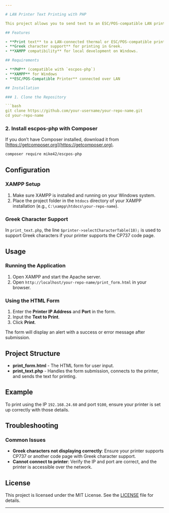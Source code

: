 ```yaml
---

# LAN Printer Text Printing with PHP

This project allows you to send text to an ESC/POS-compatible LAN printer over a network using [escpos-php](https://github.com/mike42/escpos-php). It includes an HTML form where users can enter text and specify the printer's IP address and port for printing.

## Features

- **Print text** to a LAN-connected thermal or ESC/POS-compatible printer.
- **Greek character support** for printing in Greek.
- **XAMPP compatibility** for local development on Windows.

## Requirements

- **PHP** (compatible with `escpos-php`)
- **XAMPP** for Windows
- **ESC/POS-Compatible Printer** connected over LAN

## Installation

### 1. Clone the Repository

```bash
git clone https://github.com/your-username/your-repo-name.git
cd your-repo-name
```

### 2. Install escpos-php with Composer

If you don’t have Composer installed, download it from [https://getcomposer.org](https://getcomposer.org).

```bash
composer require mike42/escpos-php
```

## Configuration

### XAMPP Setup

1. Make sure XAMPP is installed and running on your Windows system.
2. Place the project folder in the `htdocs` directory of your XAMPP installation (e.g., `C:\xampp\htdocs\your-repo-name`).

### Greek Character Support

In `print_text.php`, the line `$printer->selectCharacterTable(18);` is used to support Greek characters if your printer supports the CP737 code page.

## Usage

### Running the Application

1. Open XAMPP and start the Apache server.
2. Open `http://localhost/your-repo-name/print_form.html` in your browser.

### Using the HTML Form

1. Enter the **Printer IP Address** and **Port** in the form.
2. Input the **Text to Print**.
3. Click **Print**.

The form will display an alert with a success or error message after submission.

## Project Structure

- **print_form.html** - The HTML form for user input.
- **print_text.php** - Handles the form submission, connects to the printer, and sends the text for printing.

## Example

To print using the IP `192.168.24.60` and port `9100`, ensure your printer is set up correctly with those details.

## Troubleshooting

### Common Issues

- **Greek characters not displaying correctly**: Ensure your printer supports CP737 or another code page with Greek character support.
- **Cannot connect to printer**: Verify the IP and port are correct, and the printer is accessible over the network.

## License

This project is licensed under the MIT License. See the [LICENSE](LICENSE) file for details.

---
```

